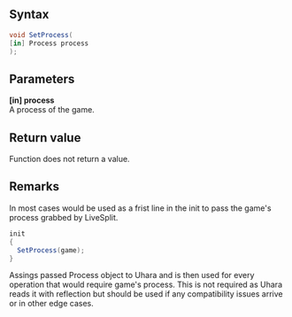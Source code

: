 ## Syntax
```c#
void SetProcess(
[in] Process process
);
```
<!-- -->
<!-- -->
## Parameters
**[in] process**   
A process of the game.   
<!-- -->
<!-- -->
## Return value
Function does not return a value.
<!-- -->
<!-- -->
## Remarks
In most cases would be used as a frist line in the init to pass the game's process grabbed by LiveSplit.
```c#
init
{
  SetProcess(game);
}
```
Assings passed Process object to Uhara and is then used for every operation that would require game's process.
This is not required as Uhara reads it with reflection but should be used if any compatibility issues arrive or in other edge cases.
